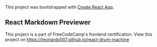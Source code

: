 This project was bootstrapped with [Create React App](https://github.com/facebook/create-react-app).

## React Markdown Previewer
This project is a part of FreeCodeCamp's frontend certification.
View this project on https://jleonardo007.github.io/react-drum-machine